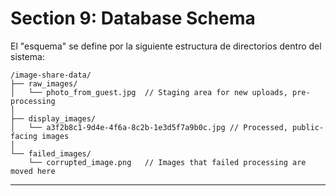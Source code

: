 # Section 9: Database Schema

El "esquema" se define por la siguiente estructura de directorios dentro del sistema:

```plaintext
/image-share-data/
├── raw_images/
│   └── photo_from_guest.jpg  // Staging area for new uploads, pre-processing
│
├── display_images/
│   └── a3f2b8c1-9d4e-4f6a-8c2b-1e3d5f7a9b0c.jpg // Processed, public-facing images
│
└── failed_images/
    └── corrupted_image.png   // Images that failed processing are moved here
```

---